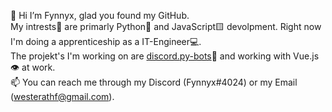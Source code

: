 👋 Hi I’m Fynnyx, glad you found my GitHub.  
My intrests👀 are primarly Python🐍 and JavaScript🟨 devolpment. Right now I'm doing a apprenticeship as a IT-Engineer💻.  
The projekt's I'm working on are [discord.py-bots](https://github.com/Fynnyx/discord.py-bots)🤖 and working with Vue.js👁 at work.  
📫 You can reach me through my Discord (Fynnyx#4024) or my Email (westerathf@gmail.com).  
